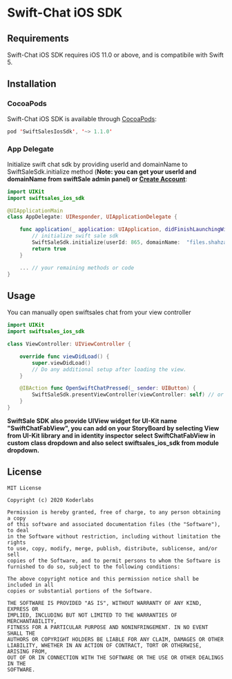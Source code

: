 # Swift-Chat iOS SDK

## Requirements
Swift-Chat iOS SDK requires iOS 11.0 or above, and is compatibile with Swift 5.

## Installation
### CocoaPods
Swift-Chat iOS SDK is available through [CocoaPods](http://cocoapods.org):

```swift
pod 'SwiftSalesIosSdk', '~> 1.1.0'
```

### App Delegate
Initialize swift chat sdk by providing userId and domainName to SwiftSaleSdk.initialize method (**Note: you can get your userId and domainName from swiftSale admin panel) or [Create Account](https://app.swiftchat.io)**:

```swift
import UIKit
import swiftsales_ios_sdk

@UIApplicationMain
class AppDelegate: UIResponder, UIApplicationDelegate {

    func application(_ application: UIApplication, didFinishLaunchingWithOptions launchOptions: [UIApplication.LaunchOptionsKey: Any]?) -> Bool {
        // initialize swift sale sdk
        SwiftSaleSdk.initialize(userId: 865, domainName:  "files.shahzaibsheikh.com")
        return true
    }

    ... // your remaining methods or code
}

```

## Usage

You can manually open swiftsales chat from your view controller

```swift
import UIKit
import swiftsales_ios_sdk

class ViewController: UIViewController {

    override func viewDidLoad() {
        super.viewDidLoad()
        // Do any additional setup after loading the view.
    }

    @IBAction func OpenSwiftChatPressed(_ sender: UIButton) {
        SwiftSaleSdk.presentViewController(viewController: self) // or you can push SwiftSaleSdk.pushViewController(navigationController: self.navigationController)
    }
}
```

**SwiftSale SDK also provide UIView widget for UI-Kit name "SwiftChatFabView", you can add on your StoryBoard by selecting View from UI-Kit library and in identity inspector select SwiftChatFabView in custom class dropdown and also select swiftsales_ios_sdk from module dropdown.**


## License
```
MIT License

Copyright (c) 2020 Koderlabs

Permission is hereby granted, free of charge, to any person obtaining a copy
of this software and associated documentation files (the "Software"), to deal
in the Software without restriction, including without limitation the rights
to use, copy, modify, merge, publish, distribute, sublicense, and/or sell
copies of the Software, and to permit persons to whom the Software is
furnished to do so, subject to the following conditions:

The above copyright notice and this permission notice shall be included in all
copies or substantial portions of the Software.

THE SOFTWARE IS PROVIDED "AS IS", WITHOUT WARRANTY OF ANY KIND, EXPRESS OR
IMPLIED, INCLUDING BUT NOT LIMITED TO THE WARRANTIES OF MERCHANTABILITY,
FITNESS FOR A PARTICULAR PURPOSE AND NONINFRINGEMENT. IN NO EVENT SHALL THE
AUTHORS OR COPYRIGHT HOLDERS BE LIABLE FOR ANY CLAIM, DAMAGES OR OTHER
LIABILITY, WHETHER IN AN ACTION OF CONTRACT, TORT OR OTHERWISE, ARISING FROM,
OUT OF OR IN CONNECTION WITH THE SOFTWARE OR THE USE OR OTHER DEALINGS IN THE
SOFTWARE.
```
